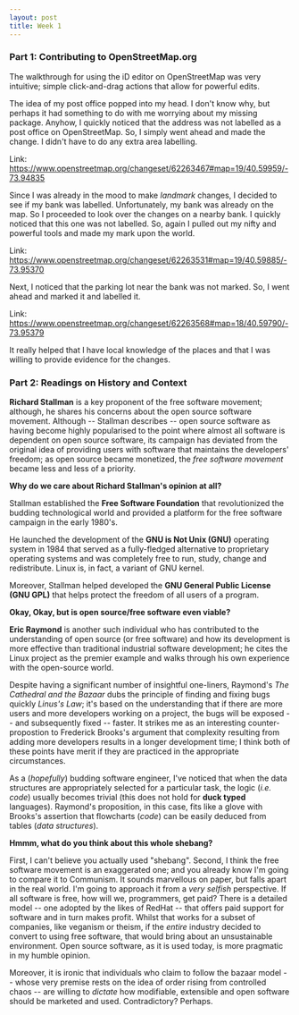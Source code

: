```yaml
---
layout: post
title: Week 1
---
```



### Part 1: Contributing to OpenStreetMap.org
The walkthrough for using the iD editor on OpenStreetMap was very intuitive; simple click-and-drag actions that allow for powerful edits.

The idea of my post office popped into my head. I don't know why, but perhaps it had something to do with me worrying about my
missing package. Anyhow, I quickly noticed that the address was not labelled as a post office on OpenStreetMap. So, I simply went ahead and made the change. I didn't have to do any extra area labelling. 

Link: <https://www.openstreetmap.org/changeset/62263467#map=19/40.59959/-73.94835>

Since I was already in the mood to make *landmark* changes, I decided to see if my bank was labelled. Unfortunately, my bank was already on the map. So I proceeded to look over the changes on a nearby bank. I quickly noticed that this one was not labelled. So, again I pulled out my nifty and powerful tools and made my mark upon the world.

Link: <https://www.openstreetmap.org/changeset/62263531#map=19/40.59885/-73.95370>

Next, I noticed that the parking lot near the bank was not marked. So, I went ahead and marked it and labelled it. 

Link: <https://www.openstreetmap.org/changeset/62263568#map=18/40.59790/-73.95379>

It really helped that I have local knowledge of the places and that I was willing to provide evidence for the changes. 


### Part 2: Readings on History and Context

**Richard Stallman** is a key proponent of the free software movement; although, he shares his concerns about the open source software movement. Although -- Stallman describes -- open source software as having become highly popularised to the point where almost all software is dependent on open source software, its campaign has deviated from the original idea of providing users with software that maintains the developers' freedom; as open source became monetized, the *free software movement* became less and less of a priority. 

**Why do we care about Richard Stallman's opinion at all?**

Stallman established the **Free Software Foundation** that revolutionized the budding technological world and provided a platform for the free software campaign in the early 1980's. 

He launched the development of the **GNU is Not Unix (GNU)** operating system in 1984 that served as a fully-fledged alternative to proprietary operating systems and was completely free to run, study, change and redistribute. Linux is, in fact, a variant of GNU kernel.

Moreover, Stallman helped developed the **GNU General Public License (GNU GPL)** that helps protect the freedom of all users of a program. 

**Okay, Okay, but is open source/free software even viable?**

**Eric Raymond** is another such individual who has contributed to the understanding of open source (or free software) and how its development is more effective than traditional industrial software development; he cites the Linux project as the premier example and walks through his own experience with the open-source world.

Despite having a significant number of insightful one-liners, Raymond's *The Cathedral and the Bazaar* dubs the principle of finding and fixing bugs quickly *Linus's Law*; it's based on the understanding that if there are more users and more developers working on a project, the bugs will be exposed -- and subsequently fixed -- faster. It strikes me as an interesting counter-propostion to Frederick Brooks's argument that complexity resulting from adding more developers results in a longer development time; I think both of these points have merit if they are practiced in the appropriate circumstances.

As a (*hopefully*) budding software engineer, I've noticed that when the data structures are appropriately selected for a particular task, the logic (*i.e. code*) usually becomes trivial (this does not hold for **duck typed** languages). Raymond's proposition, in this case, fits like a glove with Brooks's assertion that flowcharts (*code*) can be easily deduced from tables (*data structures*).

**Hmmm, what do you think about this whole shebang?**

First, I can't believe you actually used "shebang". Second, I think the free software movement is an exaggerated one; and you already know I'm going to compare it to Communism. It sounds marvellous on paper, but falls apart in the real world. I'm going to approach it from a *very selfish* perspective. If all software is free, how will we, programmers, get paid? There is a detailed model -- one adopted by the likes of RedHat -- that offers paid support for software and in turn makes profit. Whilst that works for a subset of companies, like veganism or theism, if the *entire* industry decided to convert to using free software, that would bring about an unsustainable environment. Open source software, as it is used today, is more pragmatic in my humble opinion.

Moreover, it is ironic that individuals who claim to follow the bazaar model -- whose very premise rests on the idea of order rising from controlled chaos -- are willing to *dictate* how modifiable, extensible and open software should be marketed and used. Contradictory? Perhaps. 
